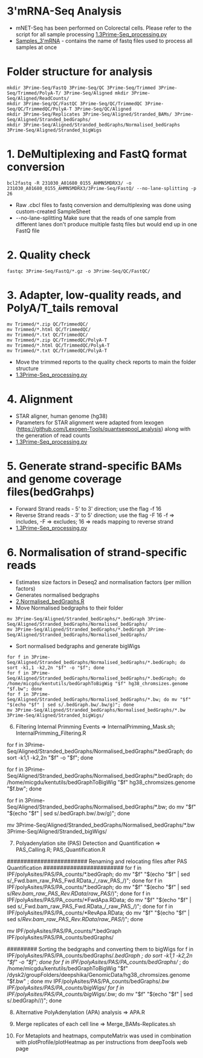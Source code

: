 # 3'mRNA-Seq Analysis
- mNET-Seq has been performed on Colorectal cells. Please refer to the script for all sample processing [1.3Prime-Seq_processing.py](https://github.com/STOP-lab/Genomic-analysis-of-transcription-termination-and-3-pre-mRNA-cleavage-in-colorectal-carcinogenesis/blob/main/3'mRNA-Seq/1.3Prime-Seq_processing.py)
- [Samples_3'mRNA](https://github.com/STOP-lab/Genomic-analysis-of-transcription-termination-and-3-pre-mRNA-cleavage-in-colorectal-carcinogenesis/blob/main/3'mRNA-Seq/Samples_3'mRNA) - contains the name of fastq files used to process all samples at once
# Folder structure for analysis
	mkdir 3Prime-Seq/FastQ 3Prime-Seq/QC 3Prime-Seq/Trimmed 3Prime-Seq/Trimmed/PolyA-T/ 3Prime-Seq/Aligned mkdir 3Prime-Seq/Aligned/ReadCounts/
 	mkdir 3Prime-Seq/QC/FastQC 3Prime-Seq/QC/TrimmedQC 3Prime-Seq/QC/TrimmedQC/PolyA-T 3Prime-Seq/QC/Aligned
	mkdir 3Prime-Seq/Replicates 3Prime-Seq/Aligned/Stranded_BAMs/ 3Prime-Seq/Aligned/Stranded_bedGraphs/ 
	mkdir 3Prime-Seq/Aligned/Stranded_bedGraphs/Normalised_bedGraphs 3Prime-Seq/Aligned/Stranded_bigWigs  
# 1. DeMultiplexing and FastQ format conversion
  	bcl2fastq -R 231030_A01680_0155_AHMN5MDRX3/ -o 231030_A01680_0155_AHMN5MDRX3/3Prime-Seq/FastQ/ --no-lane-splitting -p 26
- Raw .cbcl files to fastq conversion and demultiplexing  was done using custom-created SampleSheet
- --no-lane-splitting Make sure that the reads of one sample from different lanes don't produce multiple fastq files but would end up in one FastQ file
# 2. Quality check
	fastqc 3Prime-Seq/FastQ/*.gz -o 3Prime-Seq/QC/FastQC/
# 3. Adapter, low-quality reads, and PolyA/T_tails removal
	mv Trimmed/*.zip QC/TrimmedQC/
	mv Trimmed/*.html QC/TrimmedQC/
	mv Trimmed/*.txt QC/TrimmedQC/
	mv Trimmed/*.zip QC/TrimmedQC/PolyA-T
	mv Trimmed/*.html QC/TrimmedQC/PolyA-T
	mv Trimmed/*.txt QC/TrimmedQC/PolyA-T
 - Move the trimmed reports to the quality check reports to main the folder structure
 - [1.3Prime-Seq_processing.py](https://github.com/STOP-lab/Genomic-analysis-of-transcription-termination-and-3-pre-mRNA-cleavage-in-colorectal-carcinogenesis/blob/main/3'mRNA-Seq/1.3Prime-Seq_processing.py)
# 4. Alignment 
 - STAR aligner, human genome (hg38)
 - Parameters for STAR alignment were adapted from lexogen (https://github.com/Lexogen-Tools/quantseqpool_analysis) along with the generation of read counts
 - [1.3Prime-Seq_processing.py](https://github.com/STOP-lab/Genomic-analysis-of-transcription-termination-and-3-pre-mRNA-cleavage-in-colorectal-carcinogenesis/blob/main/3'mRNA-Seq/1.3Prime-Seq_processing.py)
# 5. Generate strand-specific BAMs and genome coverage files(bedGrahps)
- Forward Strand reads - 5' to 3' direction; use the flag -f 16
- Reverse Strand reads - 3' to 5' direction; use the flag -F 16
  -f => includes, -F => excludes;  16 => reads mapping to reverse strand
- [1.3Prime-Seq_processing.py](https://github.com/STOP-lab/Genomic-analysis-of-transcription-termination-and-3-pre-mRNA-cleavage-in-colorectal-carcinogenesis/blob/main/3'mRNA-Seq/1.3Prime-Seq_processing.py)
# 6. Normalisation of strand-specific reads
- Estimates size factors in Deseq2 and normalisation factors (per million factors)
- Generates normalised bedgraphs
- [2.Normalised_bedGraphs.R](https://github.com/STOP-lab/Genomic-analysis-of-transcription-termination-and-3-pre-mRNA-cleavage-in-colorectal-carcinogenesis/blob/main/3'mRNA-Seq/2.Normalised_bedGraphs.R)
- Move Normalised bedgraphs to their folder
```
mv 3Prime-Seq/Aligned/Stranded_bedGraphs/*.bedGraph 3Prime-Seq/Aligned/Stranded_bedGraphs/Normalised_bedGraphs/
mv 3Prime-Seq/Aligned/Stranded_bedGraphs/*.bedGraph 3Prime-Seq/Aligned/Stranded_bedGraphs/Normalised_bedGraphs/
```
- Sort normalised bedgraphs and generate bigWigs
```
for f in 3Prime-Seq/Aligned/Stranded_bedGraphs/Normalised_bedGraphs/*.bedGraph; do sort -k1,1 -k2,2n "$f" -o "$f"; done
for f in 3Prime-Seq/Aligned/Stranded_bedGraphs/Normalised_bedGraphs/*.bedGraph; do /home/micgdu/kentutils/bedGraphToBigWig "$f" hg38_chromsizes.genome "$f.bw"; done
for f in 3Prime-Seq/Aligned/Stranded_bedGraphs/Normalised_bedGraphs/*.bw; do mv "$f" "$(echo "$f" | sed s/.bedGraph.bw/.bw/g)"; done
mv 3Prime-Seq/Aligned/Stranded_bedGraphs/Normalised_bedGraphs/*.bw 3Prime-Seq/Aligned/Stranded_bigWigs/
```
6. Filtering Internal Primming Events => InternalPrimming_Mask.sh; InternalPrimming_Filtering.R

for f in 3Prime-Seq/Aligned/Stranded_bedGraphs/Normalised_bedGraphs/*.bedGraph; do sort -k1,1 -k2,2n "$f" -o "$f"; done

for f in 3Prime-Seq/Aligned/Stranded_bedGraphs/Normalised_bedGraphs/*.bedGraph; do /home/micgdu/kentutils/bedGraphToBigWig "$f" hg38_chromsizes.genome "$f.bw"; done

for f in 3Prime-Seq/Aligned/Stranded_bedGraphs/Normalised_bedGraphs/*.bw; do mv "$f" "$(echo "$f" | sed s/.bedGraph.bw/.bw/g)"; done

mv 3Prime-Seq/Aligned/Stranded_bedGraphs/Normalised_bedGraphs/*.bw 3Prime-Seq/Aligned/Stranded_bigWigs/

7. Polyadenylation site (PAS) Detection and Quantification => PAS_Calling.R; PAS_Quantification.R

######################## Renaming and relocating files after PAS Quantification ########################
for f in IPF/polyAsites/PAS/PA_counts/*.bedGraph; do mv "$f" "$(echo "$f" | sed s/_Fwd.bam_raw_PAS_Fwd.RData_/_raw_PAS_/)"; done
for f in IPF/polyAsites/PAS/PA_counts/*.bedGraph; do mv "$f" "$(echo "$f" | sed s/_Rev.bam_raw_PAS_Rev.RData_/_raw_PAS_/)"; done
for f in IPF/polyAsites/PAS/PA_counts/*FwdApa.RData; do mv "$f" "$(echo "$f" | sed s/_Fwd.bam_raw_PAS_Fwd.RData_/_raw_PAS_/)"; done
for f in IPF/polyAsites/PAS/PA_counts/*RevApa.RData; do mv "$f" "$(echo "$f" | sed s/_Rev.bam_raw_PAS_Rev.RData_/_raw_PAS_/)"; done

mv IPF/polyAsites/PAS/PA_counts/*.bedGraph IPF/polyAsites/PAS/PA_counts/bedGraphs/

######### Sorting the bedgraphs and converting them to bigWigs
for f in IPF/polyAsites/PAS/PA_counts/bedGraphs/*.bedGraph ; do sort -k1,1 -k2,2n "$f" -o "$f"; done
for f in IPF/polyAsites/PAS/PA_counts/bedGraphs/* ; do /home/micgdu/kentutils/bedGraphToBigWig "$f" /dysk2/groupFolders/deepshika/GenomicData/hg38_chromsizes.genome "$f.bw" ; done
mv IPF/polyAsites/PAS/PA_counts/bedGraphs/*.bw IPF/polyAsites/PAS/PA_counts/bigWigs/
for f in IPF/polyAsites/PAS/PA_counts/bigWigs/*.bw; do mv "$f" "$(echo "$f" | sed s/.bedGraph//)"; done

8. Alternative PolyAdenylation (APA) analysis => APA.R

9. Merge replicates of each cell line => Merge_BAMs-Replicates.sh

10. For Metaplots and heatmaps, computeMatrix was used in combination with plotProfile/plotHeatmap as per instructions from deepTools web page





